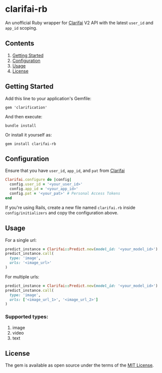 # clarifai-rb

An unofficial Ruby wrapper for [Clarifai](https://www.clarifai.com/) V2 API with the latest `user_id` and `app_id` scoping.

## Contents

1. [Getting Started](https://github.com/shabanzo/clarifai-rb/blob/main/README.md#getting-started)
2. [Configuration](https://github.com/shabanzo/clarifai-rb/blob/main/README.md#configuration)
3. [Usage](https://github.com/shabanzo/clarifai-rb/blob/main/README.md#usage)
4. [License](https://github.com/shabanzo/clarifai-rb/blob/main/README.md#license)

## Getting Started

Add this line to your application's Gemfile:

```
gem 'clarification'
```

And then execute:

```
bundle install
```

Or install it yourself as:

```
gem install clarifai-rb
```

## Configuration

Ensure that you have `user_id`, `app_id`, and `pat` from [Clarifai](https://docs.clarifai.com/clarifai-basics/authentication/personal-access-tokens/)

```ruby
Clarifai.configure do |config|
  config.user_id = '<your_user_id>'
  config.app_id = '<your_app_id>'
  config.pat = '<your_pat>' # Personal Access Tokens
end
```

If you're using Rails, create a new file named `clarifai.rb` inside `config/initializers` and copy the configuration above.

## Usage

For a single url:

```ruby
predict_instance = Clarifai::Predict.new(model_id: '<your_model_id>')
predict_instance.call(
  type: 'image',
  urls: '<image_url>'
)
```

For multiple urls:

```ruby
predict_instance = Clarifai::Predict.new(model_id: '<your_model_id>')
predict_instance.call(
  type: 'image',
  urls: ['<image_url_1>', '<image_url_2>']
)
```

### Supported types:

1. image
2. video
3. text

## License

The gem is available as open source under the terms of the [MIT License](https://opensource.org/license/mit/).
